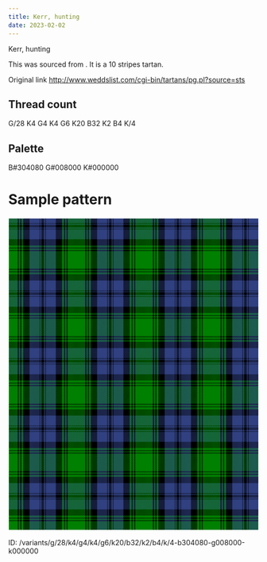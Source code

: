 ```yaml
---
title: Kerr, hunting
date: 2023-02-02
---
```

Kerr, hunting

This was sourced from <no value>.  It is a 10 stripes tartan.

Original link http://www.weddslist.com/cgi-bin/tartans/pg.pl?source=sts

## Thread count
G/28 K4 G4 K4 G6 K20 B32 K2 B4 K/4

## Palette
B#304080 G#008000 K#000000

# Sample pattern

![Tartan detail](tartan.png "G/28 K4 G4 K4 G6 K20 B32 K2 B4 K/4 tartan")

ID: /variants/g/28/k4/g4/k4/g6/k20/b32/k2/b4/k/4-b304080-g008000-k000000